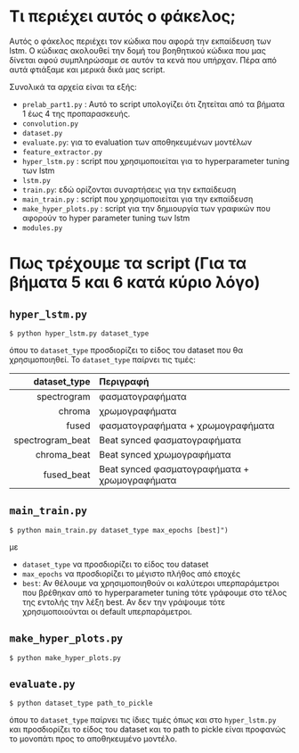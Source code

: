 # Τι περιέχει αυτός ο φάκελος;

Αυτός ο φάκελος περιέχει τον κώδικα που αφορά
την εκπαίδευση των lstm. Ο κώδικας ακολουθεί
την δομή του βοηθητικού κώδικα που μας δίνεται
αφού συμπληρώσαμε σε αυτόν τα κενά που υπήρχαν.
Πέρα από αυτά φτιάξαμε και μερικά δικά μας script.

Συνολικά τα αρχεία είναι τα εξής:


* `prelab_part1.py` : Αυτό το script υπολογίζει ότι ζητείται από τα βήματα 1 έως 4 της προπαρασκευής.
* `convolution.py` 
* `dataset.py`
* `evaluate.py`: για το evaluation των αποθηκευμένων μοντέλων
* `feature_extractor.py`
* `hyper_lstm.py` : script που χρησιμοποιείται για το hyperparameter tuning των lstm
* `lstm.py`
* `train.py`: εδώ ορίζονται συναρτήσεις για την εκπαίδευση
* `main_train.py` : script που χρησιμοποιείται για την εκπαίδευση
* `make_hyper_plots.py` : script για την δημιουργία των γραφικών που αφορούν το hyper parameter tuning των lstm
* `modules.py`


# Πως τρέχουμε τα script (Για τα βήματα 5 και 6 κατά κύριο λόγο)

## `hyper_lstm.py`

```
$ python hyper_lstm.py dataset_type 
```

όπου το `dataset_type` προσδιορίζει το είδος του dataset
που θα χρησιμοποιηθεί. Το `dataset_type` παίρνει τις τιμές:

| dataset_type          | Περιγραφή                                     |
| ---:                  |  :---                                         |
| spectrogram           | φασματογραφήματα                              |
| chroma                | χρωμογραφήματα                                |
| fused                 | φασματογραφήματα + χρωμογραφήματα             |
| spectrogram_beat      | Beat synced φασματογραφήματα                  |
| chroma_beat           | Beat synced χρωμογραφήματα                    |
| fused_beat            | Beat synced φασματογραφήματα + χρωμογραφήματα |

## `main_train.py`

```
$ python main_train.py dataset_type max_epochs [best]")
```

με

* `dataset_type` να προσδιορίζει το είδος του dataset
* `max_epochs` να προσδιορίζει το μέγιστο πλήθος από εποχές
* `best`: Αν θέλουμε να χρησιμοποιηθούν οι καλύτεροι υπερπαράμετροι που βρέθηκαν από το hyperparameter tuning τότε γράφουμε στο τέλος της εντολής την λέξη best. Αν δεν την γράψουμε τότε χρησιμοποιούνται οι default υπερπαράμετροι.

## `make_hyper_plots.py`

```
$ python make_hyper_plots.py
```

## `evaluate.py`

```
$ python dataset_type path_to_pickle
```

όπου το `dataset_type` παίρνει τις ίδιες τιμές όπως και στο `hyper_lstm.py` και προσδιορίζει
το είδος του dataset και το path to pickle είναι προφανώς το μονοπάτι προς το αποθηκευμένο μοντέλο.


